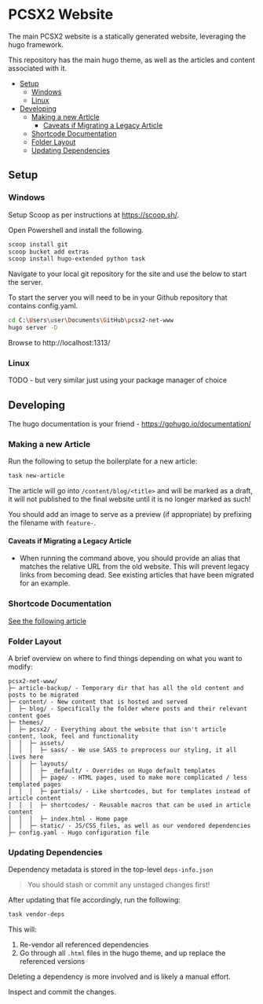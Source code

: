# PCSX2 Website

The main PCSX2 website is a statically generated website, leveraging the hugo framework.

This repository has the main hugo theme, as well as the articles and content associated with it.

- [Setup](#setup)
  - [Windows](#windows)
  - [Linux](#linux)
- [Developing](#developing)
  - [Making a new Article](#making-a-new-article)
    - [Caveats if Migrating a Legacy Article](#caveats-if-migrating-a-legacy-article)
  - [Shortcode Documentation](#shortcode-documentation)
  - [Folder Layout](#folder-layout)
  - [Updating Dependencies](#updating-dependencies)

## Setup

### Windows

Setup Scoop as per instructions at https://scoop.sh/.

Open Powershell and install the following.

```bash
scoop install git
scoop bucket add extras
scoop install hugo-extended python task
```

Navigate to your local git repository for the site and use the below to start the server.

To start the server you will need to be in your Github repository that contains config.yaml.

```bash
cd C:\Users\user\Documents\GitHub\pcsx2-net-www
hugo server -D
```

Browse to http://localhost:1313/

### Linux

TODO - but very similar just using your package manager of choice

## Developing

The hugo documentation is your friend - https://gohugo.io/documentation/

### Making a new Article

Run the following to setup the boilerplate for a new article:

```bash
task new-article
```

The article will go into `/content/blog/<title>` and will be marked as a draft, it will not published to the final website until it is no longer marked as such!

You should add an image to serve as a preview (if appropriate) by prefixing the filename with `feature-`.

#### Caveats if Migrating a Legacy Article

- When running the command above, you should provide an alias that matches the relative URL from the old website. This will prevent legacy links from becoming dead. See existing articles that have been migrated for an example.

### Shortcode Documentation

[See the following article](/docs/shortcodes.md)

### Folder Layout

A brief overview on where to find things depending on what you want to modify:

```
pcsx2-net-www/
├─ article-backup/ - Temporary dir that has all the old content and posts to be migrated
├─ content/ - New content that is hosted and served
│  ├─ blog/ - Specifically the folder where posts and their relevant content goes
├─ themes/
│  ├─ pcsx2/ - Everything about the website that isn't article content, look, feel and functionality
│  │  ├─ assets/
│  │  │  ├─ sass/ - We use SASS to preprocess our styling, it all lives here
│  │  ├─ layouts/
│  │  │  ├─ _default/ - Overrides on Hugo default templates
│  │  │  ├─ page/ - HTML pages, used to make more complicated / less templated pages
│  │  │  ├─ partials/ - Like shortcodes, but for templates instead of article content
│  │  │  ├─ shortcodes/ - Reusable macros that can be used in article content
│  │  │  ├─ index.html - Home page
│  │  ├─ static/ - JS/CSS files, as well as our vendored dependencies
├─ config.yaml - Hugo configuration file

```

### Updating Dependencies

Dependency metadata is stored in the top-level `deps-info.json`

> You should stash or commit any unstaged changes first!

After updating that file accordingly, run the following:

```bash
task vendor-deps
```

This will:

1. Re-vendor all referenced dependencies
2. Go through all `.html` files in the hugo theme, and up replace the referenced versions

Deleting a dependency is more involved and is likely a manual effort.

Inspect and commit the changes.
